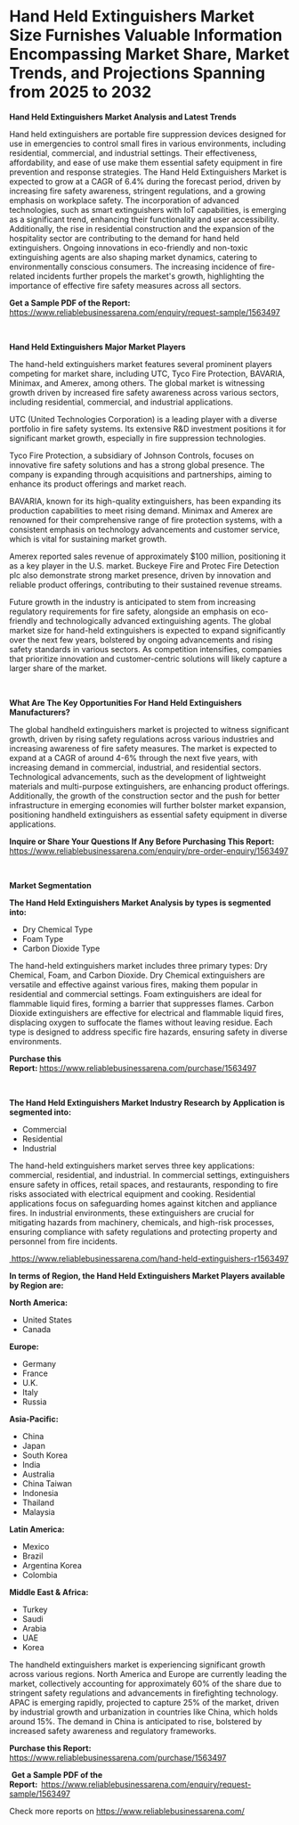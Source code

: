 <p><h1>Hand Held Extinguishers Market Size Furnishes Valuable Information Encompassing Market Share, Market Trends, and Projections Spanning from 2025 to 2032</h1></p><p><strong>Hand Held Extinguishers Market Analysis and Latest Trends</strong></p>
<p><p>Hand held extinguishers are portable fire suppression devices designed for use in emergencies to control small fires in various environments, including residential, commercial, and industrial settings. Their effectiveness, affordability, and ease of use make them essential safety equipment in fire prevention and response strategies. The Hand Held Extinguishers Market is expected to grow at a CAGR of 6.4% during the forecast period, driven by increasing fire safety awareness, stringent regulations, and a growing emphasis on workplace safety. The incorporation of advanced technologies, such as smart extinguishers with IoT capabilities, is emerging as a significant trend, enhancing their functionality and user accessibility. Additionally, the rise in residential construction and the expansion of the hospitality sector are contributing to the demand for hand held extinguishers. Ongoing innovations in eco-friendly and non-toxic extinguishing agents are also shaping market dynamics, catering to environmentally conscious consumers. The increasing incidence of fire-related incidents further propels the market's growth, highlighting the importance of effective fire safety measures across all sectors.</p></p>
<p><strong>Get a Sample PDF of the Report:&nbsp;</strong> <a href="https://www.reliablebusinessarena.com/enquiry/request-sample/1563497?utm_campaign=2642&utm_medium=2&utm_source=Github&utm_content=ia&utm_term=25022025&utm_id=hand-held-extinguishers">https://www.reliablebusinessarena.com/enquiry/request-sample/1563497</a></p>
<p>&nbsp;</p>
<p><strong>Hand Held Extinguishers Major Market Players</strong></p>
<p><p>The hand-held extinguishers market features several prominent players competing for market share, including UTC, Tyco Fire Protection, BAVARIA, Minimax, and Amerex, among others. The global market is witnessing growth driven by increased fire safety awareness across various sectors, including residential, commercial, and industrial applications.</p><p>UTC (United Technologies Corporation) is a leading player with a diverse portfolio in fire safety systems. Its extensive R&D investment positions it for significant market growth, especially in fire suppression technologies.</p><p>Tyco Fire Protection, a subsidiary of Johnson Controls, focuses on innovative fire safety solutions and has a strong global presence. The company is expanding through acquisitions and partnerships, aiming to enhance its product offerings and market reach.</p><p>BAVARIA, known for its high-quality extinguishers, has been expanding its production capabilities to meet rising demand. Minimax and Amerex are renowned for their comprehensive range of fire protection systems, with a consistent emphasis on technology advancements and customer service, which is vital for sustaining market growth.</p><p>Amerex reported sales revenue of approximately $100 million, positioning it as a key player in the U.S. market. Buckeye Fire and Protec Fire Detection plc also demonstrate strong market presence, driven by innovation and reliable product offerings, contributing to their sustained revenue streams.</p><p>Future growth in the industry is anticipated to stem from increasing regulatory requirements for fire safety, alongside an emphasis on eco-friendly and technologically advanced extinguishing agents. The global market size for hand-held extinguishers is expected to expand significantly over the next few years, bolstered by ongoing advancements and rising safety standards in various sectors. As competition intensifies, companies that prioritize innovation and customer-centric solutions will likely capture a larger share of the market.</p></p>
<p>&nbsp;</p>
<p><strong>What Are The Key Opportunities For Hand Held Extinguishers Manufacturers?</strong></p>
<p><p>The global handheld extinguishers market is projected to witness significant growth, driven by rising safety regulations across various industries and increasing awareness of fire safety measures. The market is expected to expand at a CAGR of around 4-6% through the next five years, with increasing demand in commercial, industrial, and residential sectors. Technological advancements, such as the development of lightweight materials and multi-purpose extinguishers, are enhancing product offerings. Additionally, the growth of the construction sector and the push for better infrastructure in emerging economies will further bolster market expansion, positioning handheld extinguishers as essential safety equipment in diverse applications.</p></p>
<p><strong>Inquire or Share Your Questions If Any Before Purchasing This Report:</strong> <a href="https://www.reliablebusinessarena.com/enquiry/pre-order-enquiry/1563497?utm_campaign=2642&utm_medium=2&utm_source=Github&utm_content=ia&utm_term=25022025&utm_id=hand-held-extinguishers">https://www.reliablebusinessarena.com/enquiry/pre-order-enquiry/1563497</a></p>
<p>&nbsp;</p>
<p><strong>Market Segmentation</strong></p>
<p><strong>The Hand Held Extinguishers Market Analysis by types is segmented into:</strong></p>
<p><ul><li>Dry Chemical Type</li><li>Foam Type</li><li>Carbon Dioxide Type</li></ul></p>
<p><p>The hand-held extinguishers market includes three primary types: Dry Chemical, Foam, and Carbon Dioxide. Dry Chemical extinguishers are versatile and effective against various fires, making them popular in residential and commercial settings. Foam extinguishers are ideal for flammable liquid fires, forming a barrier that suppresses flames. Carbon Dioxide extinguishers are effective for electrical and flammable liquid fires, displacing oxygen to suffocate the flames without leaving residue. Each type is designed to address specific fire hazards, ensuring safety in diverse environments.</p></p>
<p><strong>Purchase this Report:&nbsp;</strong><a href="https://www.reliablebusinessarena.com/purchase/1563497?utm_campaign=2642&utm_medium=2&utm_source=Github&utm_content=ia&utm_term=25022025&utm_id=hand-held-extinguishers">https://www.reliablebusinessarena.com/purchase/1563497</a></p>
<p>&nbsp;</p>
<p><strong>The Hand Held Extinguishers Market Industry Research by Application is segmented into:</strong></p>
<p><ul><li>Commercial</li><li>Residential</li><li>Industrial</li></ul></p>
<p><p>The hand-held extinguishers market serves three key applications: commercial, residential, and industrial. In commercial settings, extinguishers ensure safety in offices, retail spaces, and restaurants, responding to fire risks associated with electrical equipment and cooking. Residential applications focus on safeguarding homes against kitchen and appliance fires. In industrial environments, these extinguishers are crucial for mitigating hazards from machinery, chemicals, and high-risk processes, ensuring compliance with safety regulations and protecting property and personnel from fire incidents.</p></p>
<p><a href="https://www.reliablebusinessarena.com/hand-held-extinguishers-r1563497?utm_campaign=2642&utm_medium=2&utm_source=Github&utm_content=ia&utm_term=25022025&utm_id=hand-held-extinguishers">&nbsp;https://www.reliablebusinessarena.com/hand-held-extinguishers-r1563497</a></p>
<p><strong>In terms of Region, the Hand Held Extinguishers Market Players available by Region are:</strong></p>
<p>
    <p> <strong> North America: </strong>
        <ul>
            <li>United States</li>
            <li>Canada</li>
        </ul>
        </p> 
    <p> <strong> Europe: </strong>
        <ul>
            <li>Germany</li>
            <li>France</li>
            <li>U.K.</li>
            <li>Italy</li>
            <li>Russia</li>
        </ul>
        </p> 
    <p> <strong> Asia-Pacific: </strong>
        <ul>
            <li>China</li>
            <li>Japan</li>
            <li>South Korea</li>
            <li>India</li>
            <li>Australia</li>
            <li>China Taiwan</li>
            <li>Indonesia</li>
            <li>Thailand</li>
            <li>Malaysia</li>
        </ul>
        </p> 
    <p> <strong> Latin America: </strong>
        <ul>
            <li>Mexico</li>
            <li>Brazil</li>
            <li>Argentina Korea</li>
            <li>Colombia</li>
        </ul>
        </p> 
    <p> <strong> Middle East & Africa: </strong>
        <ul>
            <li>Turkey</li>
            <li>Saudi</li>
            <li>Arabia</li>
            <li>UAE</li>
            <li>Korea</li>
        </ul>
    </p>
    </p>
<p><p>The handheld extinguishers market is experiencing significant growth across various regions. North America and Europe are currently leading the market, collectively accounting for approximately 60% of the share due to stringent safety regulations and advancements in firefighting technology. APAC is emerging rapidly, projected to capture 25% of the market, driven by industrial growth and urbanization in countries like China, which holds around 15%. The demand in China is anticipated to rise, bolstered by increased safety awareness and regulatory frameworks.</p></p>
<p><strong>Purchase this Report: </strong><a href="https://www.reliablebusinessarena.com/purchase/1563497?utm_campaign=2642&utm_medium=2&utm_source=Github&utm_content=ia&utm_term=25022025&utm_id=hand-held-extinguishers">https://www.reliablebusinessarena.com/purchase/1563497</a></p>
<p>&nbsp;<strong>Get a Sample PDF of the Report:&nbsp;&nbsp;</strong><a href="https://www.reliablebusinessarena.com/enquiry/request-sample/1563497?utm_campaign=2642&utm_medium=2&utm_source=Github&utm_content=ia&utm_term=25022025&utm_id=hand-held-extinguishers">https://www.reliablebusinessarena.com/enquiry/request-sample/1563497</a></p>
<p><strong></strong></p>
<p>Check more reports on <a href="https://www.reliablebusinessarena.com/?utm_campaign=2642&utm_medium=2&utm_source=Github&utm_content=ia&utm_term=25022025&utm_id=hand-held-extinguishers">https://www.reliablebusinessarena.com/</a></p>